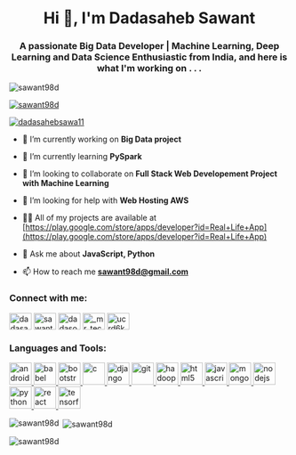 <h1 align="center">Hi 👋, I'm Dadasaheb Sawant</h1>
<h3 align="center">A passionate Big Data Developer | Machine Learning, Deep Learning and Data Science Enthusiastic from India, and here is what I'm working on . . .</h3>

<p align="left"> <img src="https://komarev.com/ghpvc/?username=sawant98d&label=Profile%20views&color=0e75b6&style=flat" alt="sawant98d" /> </p>

<p align="left"> <a href="https://github.com/ryo-ma/github-profile-trophy"><img src="https://github-profile-trophy.vercel.app/?username=sawant98d" alt="sawant98d" /></a> </p>

<p align="left"> <a href="https://twitter.com/dadasahebsawa11" target="blank"><img src="https://img.shields.io/twitter/follow/dadasahebsawa11?logo=twitter&style=for-the-badge" alt="dadasahebsawa11" /></a> </p>

- 🔭 I’m currently working on **Big Data project**

- 🌱 I’m currently learning **PySpark**

- 👯 I’m looking to collaborate on **Full Stack Web Developement Project with Machine Learning**

- 🤝 I’m looking for help with **Web Hosting AWS**

- 👨‍💻 All of my projects are available at [https://play.google.com/store/apps/developer?id=Real+Life+App](https://play.google.com/store/apps/developer?id=Real+Life+App)

- 💬 Ask me about **JavaScript, Python**

- 📫 How to reach me **sawant98d@gmail.com**

<h3 align="left">Connect with me:</h3>
<p align="left">
<a href="https://twitter.com/dadasahebsawa11" target="blank"><img align="center" src="https://cdn.jsdelivr.net/npm/simple-icons@3.0.1/icons/twitter.svg" alt="dadasahebsawa11" height="30" width="40" /></a>
<a href="https://linkedin.com/in/sawant98d" target="blank"><img align="center" src="https://cdn.jsdelivr.net/npm/simple-icons@3.0.1/icons/linkedin.svg" alt="sawant98d" height="30" width="40" /></a>
<a href="https://fb.com/dadaso.sawant.75" target="blank"><img align="center" src="https://cdn.jsdelivr.net/npm/simple-icons@3.0.1/icons/facebook.svg" alt="dadaso.sawant.75" height="30" width="40" /></a>
<a href="https://instagram.com/_mr_techie_" target="blank"><img align="center" src="https://cdn.jsdelivr.net/npm/simple-icons@3.0.1/icons/instagram.svg" alt="_mr_techie_" height="30" width="40" /></a>
<a href="https://www.youtube.com/c/ucrd6kzio8eq_d1026zlzi2q" target="blank"><img align="center" src="https://cdn.jsdelivr.net/npm/simple-icons@3.0.1/icons/youtube.svg" alt="ucrd6kzio8eq_d1026zlzi2q" height="30" width="40" /></a>
</p>

<h3 align="left">Languages and Tools:</h3>
<p align="left"> <a href="https://developer.android.com" target="_blank"> <img src="https://www.vectorlogo.zone/logos/android/android-official.svg" alt="android" width="40" height="40"/> </a> <a href="https://babeljs.io/" target="_blank"> <img src="https://www.vectorlogo.zone/logos/babeljs/babeljs-icon.svg" alt="babel" width="40" height="40"/> </a> <a href="https://getbootstrap.com" target="_blank"> <img src="https://www.vectorlogo.zone/logos/getbootstrap/getbootstrap-ar21.svg" alt="bootstrap" width="40" height="40"/> </a> <a href="https://www.cprogramming.com/" target="_blank"> <img src="https://devicons.github.io/devicon/devicon.git/icons/c/c-original.svg" alt="c" width="40" height="40"/> </a> <a href="https://www.djangoproject.com/" target="_blank"> <img src="https://www.vectorlogo.zone/logos/djangoproject/djangoproject-ar21.svg" alt="django" width="40" height="40"/> </a> <a href="https://git-scm.com/" target="_blank"> <img src="https://www.vectorlogo.zone/logos/git-scm/git-scm-icon.svg" alt="git" width="40" height="40"/> </a> <a href="https://hadoop.apache.org/" target="_blank"> <img src="https://www.vectorlogo.zone/logos/apache_hadoop/apache_hadoop-icon.svg" alt="hadoop" width="40" height="40"/> </a> <a href="https://www.w3.org/html/" target="_blank"> <img src="https://www.vectorlogo.zone/logos/w3_html5/w3_html5-ar21.svg" alt="html5" width="40" height="40"/> </a> <a href="https://developer.mozilla.org/en-US/docs/Web/JavaScript" target="_blank"> <img src="https://www.vectorlogo.zone/logos/javascript/javascript-icon.svg" alt="javascript" width="40" height="40"/> </a> <a href="https://www.mongodb.com/" target="_blank"> <img src="https://www.vectorlogo.zone/logos/mongodb/mongodb-ar21.svg" alt="mongodb" width="40" height="40"/> </a> <a href="https://nodejs.org" target="_blank"> <img src="https://www.vectorlogo.zone/logos/nodejs/nodejs-ar21.svg" alt="nodejs" width="40" height="40"/> </a> <a href="https://www.python.org" target="_blank"> <img src="https://www.vectorlogo.zone/logos/python/python-ar21.svg" alt="python" width="40" height="40"/> </a> <a href="https://reactjs.org/" target="_blank"> <img src="https://www.vectorlogo.zone/logos/reactjs/reactjs-ar21.svg" alt="react" width="40" height="40"/> </a> <a href="https://www.tensorflow.org" target="_blank"> <img src="https://www.vectorlogo.zone/logos/tensorflow/tensorflow-icon.svg" alt="tensorflow" width="40" height="40"/> </a> </p>

<p><img align="left" src="https://github-readme-stats.vercel.app/api/top-langs?username=sawant98d&show_icons=true&locale=en&layout=compact" alt="sawant98d" /></p>

<p>&nbsp;<img align="center" src="https://github-readme-stats.vercel.app/api?username=sawant98d&show_icons=true&locale=en" alt="sawant98d" /></p>

<p><img align="center" src="https://github-readme-streak-stats.herokuapp.com/?user=sawant98d&" alt="sawant98d" /></p>

